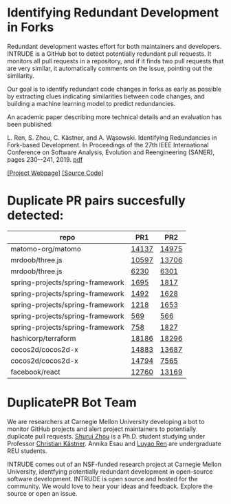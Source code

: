# Identifying Redundant Development in Forks 


Redundant development wastes effort for both maintainers and developers. INTRUDE is a GitHub bot to detect potentially redundant pull requests. It monitors all pull requests in a repository, and if it finds two pull requests that are very similar, it automatically comments on the issue, pointing out the similarity.

Our goal is to identify redundant code changes in forks as early as possible by extracting clues indicating similarities between code changes, and building a machine learning model to predict redundancies.

An academic paper describing more technical details and an evaluation has been published:

L. Ren, S. Zhou, C. Kästner, and A. Wąsowski. Identifying Redundancies in Fork-based Development. In Proceedings of the 27th IEEE International Conference on Software Analysis, Evolution and Reengineering (SANER), pages 230--241, 2019. [pdf](https://www.cs.cmu.edu/~shuruiz/paper/saner19-RedundantDev.pdf)


[[Project Webpage]](http://forks-insight.com/INTRUDE-welcome) [[Source Code]](https://github.com/shuiblue/INTRUDE)



# Duplicate PR pairs succesfully detected:

| repo |PR1   |PR2   |
|---|---|---|
| matomo-org/matomo|[14137](https://github.com/matomo-org/matomo/pull/14137)|[14975](https://github.com/matomo-org/matomo/pull/14975)|  
|mrdoob/three.js|[10597](https://github.com/mrdoob/three.js/pull/10597)|[13706](https://github.com/mrdoob/three.js/pull/13706)|
|mrdoob/three.js|[6230](https://github.com/mrdoob/three.js/pull/6230)|[6301](https://github.com/mrdoob/three.js/pull/6301)|
|spring-projects/spring-framework|[1695](https://github.com/spring-projects/spring-framework/pull/1695)|[1817](https://github.com/spring-projects/spring-framework/pull/1817)|
|spring-projects/spring-framework|[1492](https://github.com/spring-projects/spring-framework/pull/1492)|[1628](https://github.com/spring-projects/spring-framework/pull/1628)|
|spring-projects/spring-framework|[1218](https://github.com/spring-projects/spring-framework/pull/1218)|[1653](https://github.com/spring-projects/spring-framework/pull/1653)|
|spring-projects/spring-framework|[569](https://github.com/spring-projects/spring-framework/pull/569)|[566](https://github.com/spring-projects/spring-framework/pull/566)|
|spring-projects/spring-framework|[758](https://github.com/spring-projects/spring-framework/pull/758)|[1827](https://github.com/spring-projects/spring-framework/pull/1827)|
|hashicorp/terraform|[18186](https://github.com/hashicorp/terraform/pull/18186)|[18296](https://github.com/hashicorp/terraform/pull/18296)|
|cocos2d/cocos2d-x|[14883](https://github.com/cocos2d/cocos2d-x/pull/14883)|[13687](https://github.com/cocos2d/cocos2d-x/pull/13687)|
|cocos2d/cocos2d-x|[14794](https://github.com/cocos2d/cocos2d-x/pull/14794)|[7565](https://github.com/cocos2d/cocos2d-x/pull/7565)|
|facebook/react|[12760](https://github.com/facebook/react/pull/12760)|[13169](https://github.com/facebook/react/pull/13169)|

# DuplicatePR Bot Team
We are researchers at Carnegie Mellon University developing a bot to monitor GitHub projects and alert project maintainers to potentially duplicate pull requests. [Shurui Zhou](https://www.cs.cmu.edu/~shuruiz) is a Ph.D. student studying under Professor [Christian Kästner](https://www.cs.cmu.edu/~ckaestne/). Annika Esau and [Luyao Ren](http://luyaoren.com/) are undergraduate REU students.

INTRUDE comes out of an NSF-funded research project at Carnegie Mellon University, identfying potentially redundant development in open-source software development. INTRUDE is open source and hosted for the community. We would love to hear your ideas and feedback. Explore the source or open an issue.


